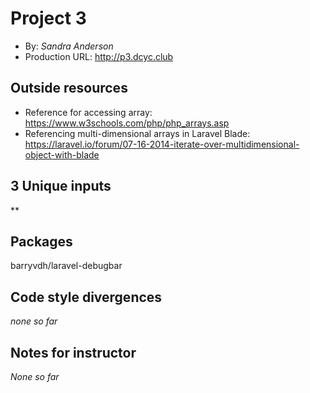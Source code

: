 # Project 3
+ By: *Sandra Anderson*
+ Production URL: <http://p3.dcyc.club>

## Outside resources
+ Reference for accessing array: <https://www.w3schools.com/php/php_arrays.asp>
+ Referencing multi-dimensional arrays in Laravel Blade: <https://laravel.io/forum/07-16-2014-iterate-over-multidimensional-object-with-blade>
## 3 Unique inputs
**

## Packages
barryvdh/laravel-debugbar

## Code style divergences
*none so far*

## Notes for instructor
*None so far*

